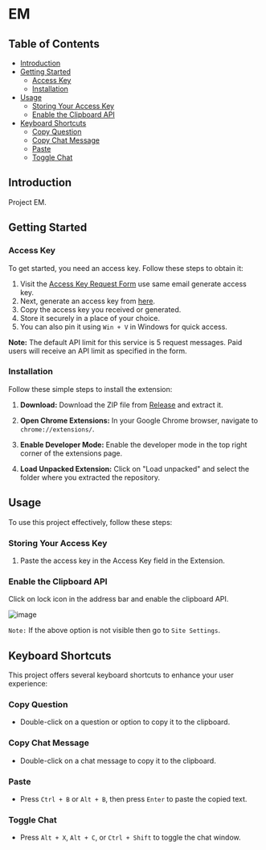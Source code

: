 # EM

## Table of Contents

- [Introduction](#introduction)
- [Getting Started](#getting-started)
  - [Access Key](#access-key)
  - [Installation](#installation)
- [Usage](#usage)
  - [Storing Your Access Key](#storing-your-access-key)
  - [Enable the Clipboard API](#enable-the-clipboard-api)
- [Keyboard Shortcuts](#keyboard-shortcuts)
  - [Copy Question](#copy-question)
  - [Copy Chat Message](#copy-chat-message)
  - [Paste](#paste)
  - [Toggle Chat](#toggle-chat)

## Introduction

Project EM.

## Getting Started

### Access Key

To get started, you need an access key. Follow these steps to obtain it:

1. Visit the [Access Key Request Form](https://forms.gle/Z2ebrseMRdNW1nAD7) use same email generate access key.
2. Next, generate an access key from [here](https://google-palm-ai.vercel.app/generate_access_key).
3. Copy the access key you received or generated.
4. Store it securely in a place of your choice.
5. You can also pin it using `Win + V` in Windows for quick access.

**Note:** The default API limit for this service is 5 request messages. Paid users will receive an API limit as specified in the form.

### Installation

Follow these simple steps to install the extension:

1. **Download:** Download the ZIP file from [Release](https://github.com/sauravhathi/em/releases) and extract it.

2. **Open Chrome Extensions:** In your Google Chrome browser, navigate to `chrome://extensions/`.

3. **Enable Developer Mode:** Enable the developer mode in the top right corner of the extensions page.

4. **Load Unpacked Extension:** Click on "Load unpacked" and select the folder where you extracted the repository.

## Usage

To use this project effectively, follow these steps:

### Storing Your Access Key

1. Paste the access key in the Access Key field in the Extension.

### Enable the Clipboard API

Click on lock icon in the address bar and enable the clipboard API.

![image](https://github.com/sauravhathi/em/assets/61316762/ecc93024-eb7d-4359-920f-1975c282ed47)

`Note:` If the above option is not visible then go to `Site Settings`.

## Keyboard Shortcuts

This project offers several keyboard shortcuts to enhance your user experience:

### Copy Question

- Double-click on a question or option to copy it to the clipboard.

### Copy Chat Message

- Double-click on a chat message to copy it to the clipboard.

### Paste

- Press `Ctrl + B` or `Alt + B`, then press `Enter` to paste the copied text.

### Toggle Chat

- Press `Alt + X`, `Alt + C`, or `Ctrl + Shift` to toggle the chat window.
